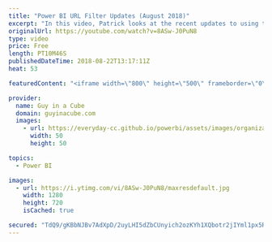 ```yaml
---
title: "Power BI URL Filter Updates (August 2018)"
excerpt: "In this video, Patrick looks at the recent updates to using the Power BI URL Filter. The update to using URL Filter parameters in Power BI include updates to operators along with the ability to use more than strings and spaces in table names!   Blog: https://powerbi.microsoft.com/en-us/blog/power-bi-report-url-filter-improvements/"
originalUrl: https://youtube.com/watch?v=8ASw-J0PuN8
type: video
price: Free
length: PT10M46S
publishedDateTime: 2018-08-22T13:17:11Z
heat: 53

featuredContent: "<iframe width=\"800\" height=\"500\" frameborder=\"0\" src=\"https://www.youtube.com/embed/8ASw-J0PuN8\" allow=\"accelerometer; autoplay; encrypted-media; gyroscope; picture-in-picture\" allowfullscreen></iframe>"

provider:
  name: Guy in a Cube
  domain: guyinacube.com
  images:
    - url: https://everyday-cc.github.io/powerbi/assets/images/organizations/guyinacube.com-50x50.jpg
      width: 50
      height: 50

topics:
  - Power BI

images:
  - url: https://i.ytimg.com/vi/8ASw-J0PuN8/maxresdefault.jpg
    width: 1280
    height: 720
    isCached: true

secured: "TdQ9/gKBbNJBv7AdXpD/2uyLHI5dZbCUnyich2ozKYh1XQbotr2jIYml1px5RWw7xdCM8e1piHcLOT1PwAB6YOyy4neUY3kMXWcP1uEkrKiTTkEh1c9HfqLTI+ZAB/kqOIlJP/6RiQukfLEGfwUhxxgVt0+FrYurG8CFUKY4pseDWrCWGAFlkhwcIAHR4TZnYdFYeeRtKW/JO1sr3gWY9PJpwTtitA8TR05+f10zitRnugWieHkMokaW2fQMgDmVb6IpwCxB1VyzQDkjbGp0HmoT4mGzAax0fC4wR9WSa2L6svGdd44b9jBkasnfRkcYPGv5YbhSPqrKGbtFYP+tBE1PySnYVO+7R9xjaAI4gyDvmeevPs5SFlQZXVMEGYa9R9Z12OKBIgqDZrPTiNWnY0HAGxHpmt+KZMN4CCMGikA=;4ux9ErWvGpWxTxDJrzHm4Q=="
---
```


